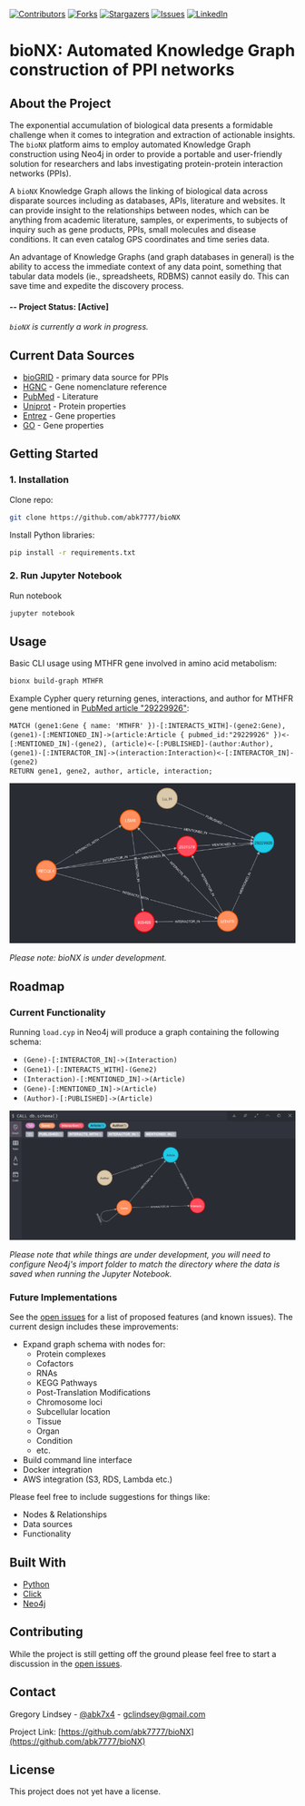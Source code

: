 [![Contributors][contributors-shield]][contributors-url]
[![Forks][forks-shield]][forks-url]
[![Stargazers][stars-shield]][stars-url]
[![Issues][issues-shield]][issues-url]
[![LinkedIn][linkedin-shield]][linkedin-url]

# bioNX: Automated Knowledge Graph construction of PPI networks

## About the Project

The exponential accumulation of biological data presents a formidable challenge when it comes to integration and extraction of actionable insights. The `bioNX` platform aims to employ automated Knowledge Graph construction using Neo4j in order to provide a portable and user-friendly solution for researchers and labs investigating protein-protein interaction networks (PPIs).

A `bioNX` Knowledge Graph allows the linking of biological data across disparate sources including as databases, APIs, literature and websites. It can provide insight to the relationships between nodes, which can be anything from academic literature, samples, or experiments, to subjects of inquiry such as gene products, PPIs, small molecules and disease conditions. It can even catalog GPS coordinates and time series data. 

An advantage of Knowledge Graphs (and graph databases in general) is the ability to access the immediate context of any data point, something that tabular data models (ie., spreadsheets, RDBMS) cannot easily do. This can save time and expedite the discovery process.

#### -- Project Status: [Active]
*`bioNX` is currently a work in progress.*

## Current Data Sources
* [bioGRID](https://thebiogrid.org/) - primary data source for PPIs
* [HGNC](https://www.genenames.org/) - Gene nomenclature reference
* [PubMed](https://pubmed.ncbi.nlm.nih.gov/) - Literature
* [Uniprot](https://www.uniprot.org/) - Protein properties
* [Entrez](https://www.ncbi.nlm.nih.gov/Web/Search/entrezfs.html) - Gene properties
* [GO](http://geneontology.org/) - Gene properties

## Getting Started

### 1. Installation
Clone repo:
```sh
git clone https://github.com/abk7777/bioNX
```

Install Python libraries:
```sh
pip install -r requirements.txt
```

### 2. Run Jupyter Notebook
Run notebook
```sh
jupyter notebook
```

## Usage

Basic CLI usage using MTHFR gene involved in amino acid metabolism:

```bash
bionx build-graph MTHFR
```

Example Cypher query returning genes, interactions, and author for MTHFR gene mentioned in [PubMed article "29229926"](https://pubmed.ncbi.nlm.nih.gov/29229926/):
```cypher
MATCH (gene1:Gene { name: 'MTHFR' })-[:INTERACTS_WITH]-(gene2:Gene),
(gene1)-[:MENTIONED_IN]->(article:Article { pubmed_id:"29229926" })<-[:MENTIONED_IN]-(gene2), (article)<-[:PUBLISHED]-(author:Author), (gene1)-[:INTERACTOR_IN]->(interaction:Interaction)<-[:INTERACTOR_IN]-(gene2)
RETURN gene1, gene2, author, article, interaction;
```
![MTHFR Graph in Neo4j](./img/mthfr-neo4j.png)

*Please note: bioNX is under development.*

## Roadmap

### Current Functionality
Running `load.cyp` in Neo4j will produce a graph containing the following schema:

* `(Gene)-[:INTERACTOR_IN]->(Interaction)`
* `(Gene1)-[:INTERACTS_WITH]-(Gene2)`
* `(Interaction)-[:MENTIONED_IN]->(Article)`
* `(Gene)-[:MENTIONED_IN]->(Article)`
* `(Author)-[:PUBLISHED]->(Article)`

![Neo4j Screenshot](./img/neo4j-screenshot.png)

*Please note that while things are under development, you will need to configure Neo4j's import folder to match the directory where the data is saved when running the Jupyter Notebook.*

### Future Implementations
See the [open issues](https://github.com/abk7777/bioNX/issues) for a list of proposed features (and known issues). The current design includes these improvements:
* Expand graph schema with nodes for: 
  * Protein complexes
  * Cofactors
  * RNAs
  * KEGG Pathways
  * Post-Translation Modifications
  * Chromosome loci
  * Subcellular location
  * Tissue
  * Organ
  * Condition
  * etc.
* Build command line interface
* Docker integration
* AWS integration (S3, RDS, Lambda etc.)

Please feel free to include suggestions for things like:
* Nodes & Relationships
* Data sources
* Functionality

## Built With

* [Python](https://docs.python.org/3/)
* [Click](https://click.palletsprojects.com/en/7.x/)
* [Neo4j](https://neo4j.com/)

## Contributing

While the project is still getting off the ground please feel free to start a discussion in the [open issues](https://github.com/abk7777/bioNX/issues). 

## Contact

Gregory Lindsey - [@abk7x4](https://twitter.com/abk7x4) - gclindsey@gmail.com

Project Link: [https://github.com/abk7777/bioNX](https://github.com/abk7777/bioNX)

## License

This project does not yet have a license.

[contributors-shield]: https://img.shields.io/github/contributors/abk7777/bioNX.svg?style=flat-square
[contributors-url]: https://github.com/abk7777/bioNX/graphs/contributors
[forks-shield]: https://img.shields.io/github/forks/abk7777/bioNX.svg?style=flat-square
[forks-url]: https://github.com/abk7777/bioNX/network/members
[stars-shield]: https://img.shields.io/github/stars/abk7777/bioNX.svg?style=flat-square
[stars-url]: https://github.com/abk7777/bioNX/stargazers
[issues-shield]: https://img.shields.io/github/issues/abk7777/bioNX.svg?style=flat-square
[issues-url]: https://github.com/abk7777/bioNX/issues
[linkedin-shield]: https://img.shields.io/badge/-LinkedIn-black.svg?style=flat-square&logo=linkedin&colorB=555
[linkedin-url]: https://linkedin.com/in/gregory-lindsey/